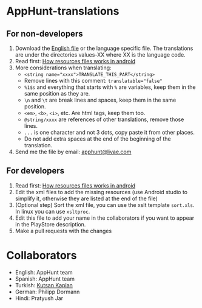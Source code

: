 # AppHunt-translations

## For non-developers

1. Download the [English file](https://raw.githubusercontent.com/livae/AppHunt-translations/master/values/strings.xml) or the language specific file. The translations are under the directories values-XX where XX is the language code.
2. Read first: [How resources files works in android](https://developer.android.com/guide/topics/resources/string-resource.html)
3. More considerations when translating: 
    - `<string name="xxxx">TRANSLATE_THIS_PART</string>`
    - Remove lines with this comment: `translatable="false"`
    - `%1$s` and everything that starts with `%` are variables, keep them in the same position as they are.
    - `\n` and `\t` are break lines and spaces, keep them in the same position.
    - `<em>`, `<b>`, `<i>`, etc. Are html tags, keep them too.
    - `@string/xxxx` are references of other translations, remove those lines.
    - `...` is one character and not 3 dots, copy paste it from other places.
    - Do not add extra spaces at the end of the beginning of the translation.
4. Send me the file by email: apphunt@livae.com

## For developers

1. Read first: [How resources files works in android](https://developer.android.com/guide/topics/resources/string-resource.html)
2. Edit the xml files to add the missing resources (use Android studio to simplify it, otherwise they are listed at the end of the file)
3. (Optional step) Sort the xml file, you can use the xslt template `sort.xls`. In linux you can use `xsltproc`.
4. Edit this file to add your name in the collaborators if you want to appear in the PlayStore description.
5. Make a pull requests with the changes

# Collaborators

- English: AppHunt team
- Spanish: AppHunt team
- Turkish:  [Kutsan Kaplan](https://github.com/Kutsan)
- German: Philipp Dormann
- Hindi: Pratyush Jar

